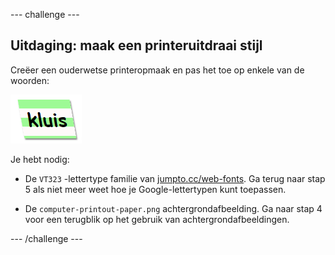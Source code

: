 \--- challenge \---

## Uitdaging: maak een printeruitdraai stijl

Creëer een ouderwetse printeropmaak en pas het toe op enkele van de woorden:

![screenshot](images/letter-fonts-printout.png)

Je hebt nodig:

+ De `VT323` -lettertype familie van <a href="http://jumpto.cc/web-fonts" target="_blank">jumpto.cc/web-fonts</a>. Ga terug naar stap 5 als niet meer weet hoe je Google-lettertypen kunt toepassen.

+ De `computer-printout-paper.png` achtergrondafbeelding. Ga naar stap 4 voor een terugblik op het gebruik van achtergrondafbeeldingen.

\--- /challenge \---